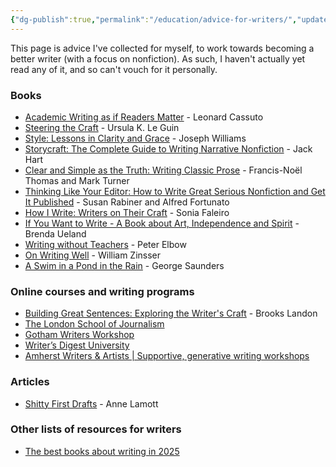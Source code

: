 ```yaml
---
{"dg-publish":true,"permalink":"/education/advice-for-writers/","updated":"2025-01-16T18:30:57.636+08:00"}
---
```


This page is advice I've collected for myself, to work towards becoming a better writer (with a focus on nonfiction). As such, I haven't actually yet read any of it, and so can't vouch for it personally. 

### Books
- [Academic Writing as if Readers Matter](https://press.princeton.edu/books/paperback/9780691195797/academic-writing-as-if-readers-matter) - Leonard Cassuto
- [Steering the Craft](https://www.ursulakleguin.com/steering-the-craft) - Ursula K. Le Guin
- [Style: Lessons in Clarity and Grace](https://www.pearson.com/en-us/subject-catalog/p/style-lessons-in-clarity-and-grace/P200000002140/9780137536603) - Joseph Williams
- [Storycraft: The Complete Guide to Writing Narrative Nonfiction](https://press.uchicago.edu/ucp/books/book/chicago/S/bo71028154.html) - Jack Hart
- [Clear and Simple as the Truth: Writing Classic Prose](https://press.princeton.edu/books/paperback/9780691147437/clear-and-simple-as-the-truth) - Francis-Noël Thomas and Mark Turner
- [Thinking Like Your Editor: How to Write Great Serious Nonfiction and Get It Published](https://wwnorton.com/books/Thinking-Like-Your-Editor/) - Susan Rabiner and Alfred Fortunato
- [How I Write: Writers on Their Craft](https://harpercollins.co.in/product/how-i-write/) - Sonia Faleiro
- [If You Want to Write - A Book about Art, Independence and Spirit](https://www.graywolfpress.org/books/if-you-want-write) - Brenda Ueland
- [Writing without Teachers](https://global.oup.com/academic/product/writing-without-teachers-9780195120165?cc=us&lang=en&) - Peter Elbow
- [On Writing Well](https://www.harpercollins.com/products/on-writing-well-william-zinsser?variant=32118081159202) - William Zinsser
- [A Swim in a Pond in the Rain](https://www.penguinrandomhouse.com/books/609280/a-swim-in-a-pond-in-the-rain-by-george-saunders/) - George Saunders

### Online courses and writing programs
- [Building Great Sentences: Exploring the Writer's Craft](https://www.thegreatcourses.com/courses/building-great-sentences-exploring-the-writer-s-craft) - Brooks Landon
- [The London School of Journalism](https://www.lsj.org/courses/online-courses/) 
- [Gotham Writers Workshop](https://www.writingclasses.com/)
- [Writer’s Digest University](https://writersdigestuniversity.mykajabi.com/)
- [Amherst Writers & Artists | Supportive, generative writing workshops](https://amherstwriters.org/)

### Articles
- [Shitty First Drafts](https://mccourt.georgetown.edu/wp-content/uploads/2022/08/Anne-Lamott-Shitty-First-Drafts-1.pdf) - Anne Lamott
### Other lists of resources for writers
- [The best books about writing in 2025](https://katrisoikkeli.com/books-about-writing/)
